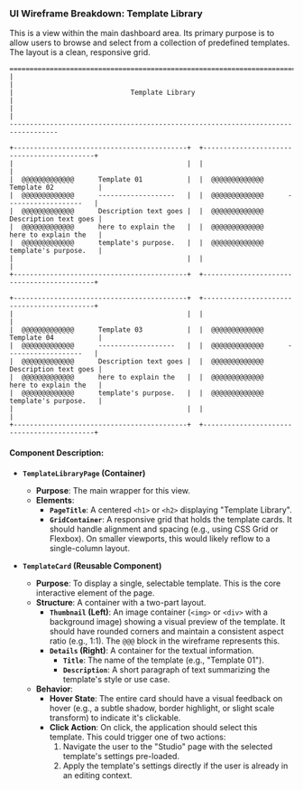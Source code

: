 ### **UI Wireframe Breakdown: Template Library**

This is a view within the main dashboard area. Its primary purpose is to allow users to browse and select from a collection of predefined templates. The layout is a clean, responsive grid.

```ascii
==================================================================================
|                                                                                |
|                             Template Library                                   |
|                                                                                |
----------------------------------------------------------------------------------

+-------------------------------------------+  +-------------------------------------------+
|                                           |  |                                           |
|  @@@@@@@@@@@@@      Template 01           |  |  @@@@@@@@@@@@@      Template 02           |
|  @@@@@@@@@@@@@      -------------------   |  |  @@@@@@@@@@@@@      -------------------   |
|  @@@@@@@@@@@@@      Description text goes |  |  @@@@@@@@@@@@@      Description text goes |
|  @@@@@@@@@@@@@      here to explain the   |  |  @@@@@@@@@@@@@      here to explain the   |
|  @@@@@@@@@@@@@      template's purpose.   |  |  @@@@@@@@@@@@@      template's purpose.   |
|                                           |  |                                           |
+-------------------------------------------+  +-------------------------------------------+

+-------------------------------------------+  +-------------------------------------------+
|                                           |  |                                           |
|  @@@@@@@@@@@@@      Template 03           |  |  @@@@@@@@@@@@@      Template 04           |
|  @@@@@@@@@@@@@      -------------------   |  |  @@@@@@@@@@@@@      -------------------   |
|  @@@@@@@@@@@@@      Description text goes |  |  @@@@@@@@@@@@@      Description text goes |
|  @@@@@@@@@@@@@      here to explain the   |  |  @@@@@@@@@@@@@      here to explain the   |
|  @@@@@@@@@@@@@      template's purpose.   |  |  @@@@@@@@@@@@@      template's purpose.   |
|                                           |  |                                           |
+-------------------------------------------+  +-------------------------------------------+
```

#### **Component Description:**

  * **`TemplateLibraryPage` (Container)**

      * **Purpose**: The main wrapper for this view.
      * **Elements**:
          * **`PageTitle`**: A centered `<h1>` or `<h2>` displaying "Template Library".
          * **`GridContainer`**: A responsive grid that holds the template cards. It should handle alignment and spacing (e.g., using CSS Grid or Flexbox). On smaller viewports, this would likely reflow to a single-column layout.

  * **`TemplateCard` (Reusable Component)**

      * **Purpose**: To display a single, selectable template. This is the core interactive element of the page.
      * **Structure**: A container with a two-part layout.
          * **`Thumbnail` (Left)**: An image container (`<img>` or `<div>` with a background image) showing a visual preview of the template. It should have rounded corners and maintain a consistent aspect ratio (e.g., 1:1). The `@@@` block in the wireframe represents this.
          * **`Details` (Right)**: A container for the textual information.
              * **`Title`**: The name of the template (e.g., "Template 01").
              * **`Description`**: A short paragraph of text summarizing the template's style or use case.
      * **Behavior**:
          * **Hover State**: The entire card should have a visual feedback on hover (e.g., a subtle shadow, border highlight, or slight scale transform) to indicate it's clickable.
          * **Click Action**: On click, the application should select this template. This could trigger one of two actions:
            1.  Navigate the user to the "Studio" page with the selected template's settings pre-loaded.
            2.  Apply the template's settings directly if the user is already in an editing context.
